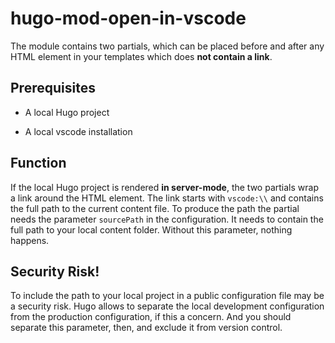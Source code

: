 # hugo-mod-open-in-vscode

The module contains two partials, which can be placed before and after any HTML element in your templates which does **not contain a link**. 

## Prerequisites

- A local Hugo project 

- A local vscode installation

## Function

If the local Hugo project is rendered **in server-mode**, the two partials wrap a link around the HTML element. The link starts with `vscode:\\` and contains the full path to the current content file. To produce the path the partial needs the parameter `sourcePath` in the configuration. It needs to contain the full path to your local content folder. Without this parameter, nothing happens.

## Security Risk!

To include the path to your local project in a public configuration file may be a security risk. Hugo allows to separate the local development configuration from the production configuration, if this a concern. And you should separate this parameter, then, and exclude it from version control. 
